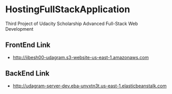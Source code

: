 # HostingFullStackApplication

Third Project of Udacity Scholarship Advanced Full-Stack Web Development

## FrontEnd Link

- http://iibesh00-udagram.s3-website-us-east-1.amazonaws.com

## BackEnd Link

- http://udagram-server-dev.eba-unvxtn3t.us-east-1.elasticbeanstalk.com
